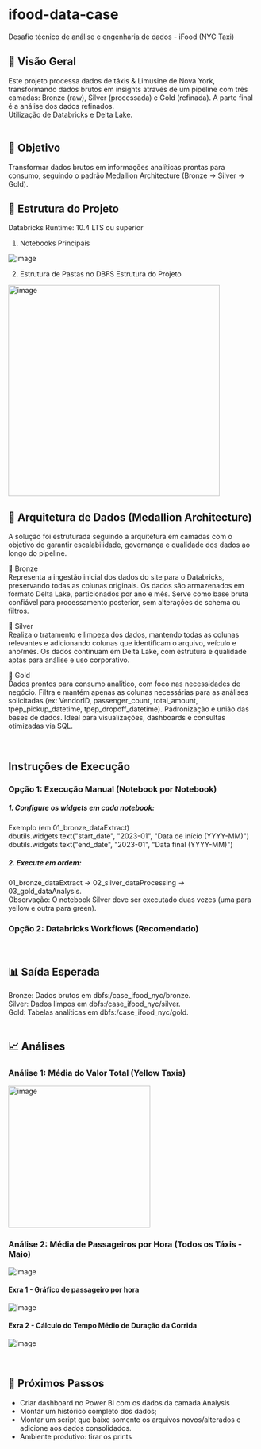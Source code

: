 # ifood-data-case
Desafio técnico de análise e engenharia de dados - iFood (NYC Taxi)
</br>
## 📌 Visão Geral
Este projeto processa dados de táxis & Limusine de Nova York, transformando dados brutos em insights através de um pipeline com três camadas: Bronze (raw), Silver (processada) e Gold (refinada). A parte final é a análise dos dados refinados.</br>
Utilização de Databricks e Delta Lake.</br>
</br>
## 🎯 Objetivo
Transformar dados brutos em informações analíticas prontas para consumo, seguindo o padrão Medallion Architecture (Bronze → Silver → Gold).
</br>
## 📂 Estrutura do Projeto

Databricks Runtime: 10.4 LTS ou superior

1. Notebooks Principais

![image](https://github.com/user-attachments/assets/d4211bee-973d-4840-9589-c7a6396d640f)

2. Estrutura de Pastas no DBFS
Estrutura do Projeto
<img width="426" alt="image" src="https://github.com/user-attachments/assets/ac10b6f7-0f48-4766-99cf-393bc9f0ef16" />
</br>

## 🧱 Arquitetura de Dados (Medallion Architecture)</br>
A solução foi estruturada seguindo a arquitetura em camadas com o objetivo de garantir escalabilidade, governança e qualidade dos dados ao longo do pipeline.</br>

🥉 Bronze</br>
Representa a ingestão inicial dos dados do site para o Databricks, preservando todas as colunas originais.
Os dados são armazenados em formato Delta Lake, particionados por ano e mês.
Serve como base bruta confiável para processamento posterior, sem alterações de schema ou filtros.

🥈 Silver</br>
Realiza o tratamento e limpeza dos dados, mantendo todas as colunas relevantes e adicionando colunas que identificam o arquivo, veículo e ano/mês.
Os dados continuam em Delta Lake, com estrutura e qualidade aptas para análise e uso corporativo.

🥇 Gold</br>
Dados prontos para consumo analítico, com foco nas necessidades de negócio.
Filtra e mantém apenas as colunas necessárias para as análises solicitadas (ex: VendorID, passenger_count, total_amount, tpep_pickup_datetime, tpep_dropoff_datetime).
Padronização e união das bases de dados.
Ideal para visualizações, dashboards e consultas otimizadas via SQL.


</br>

##  Instruções de Execução

### Opção 1: Execução Manual (Notebook por Notebook)
##### 1. Configure os widgets em cada notebook:
Exemplo (em 01_bronze_dataExtract) </br>
dbutils.widgets.text("start_date", "2023-01", "Data de início (YYYY-MM)") </br>
dbutils.widgets.text("end_date", "2023-01", "Data final (YYYY-MM)") </br>

##### 2. Execute em ordem:
01_bronze_dataExtract → 02_silver_dataProcessing → 03_gold_dataAnalysis. </br>
Observação: O notebook Silver deve ser executado duas vezes (uma para yellow e outra para green). </br>

### Opção 2: Databricks Workflows (Recomendado)
</br>

## 📊 Saída Esperada
Bronze: Dados brutos em dbfs:/case_ifood_nyc/bronze. </br>
Silver: Dados limpos em dbfs:/case_ifood_nyc/silver. </br>
Gold: Tabelas analíticas em dbfs:/case_ifood_nyc/gold. </br>
</br>

## 📈 Análises
### Análise 1: Média do Valor Total (Yellow Taxis)
<img width="286" alt="image" src="https://github.com/user-attachments/assets/c4f2f2f5-6e5e-46f0-98f6-4e4107d98ae0" />

### Análise 2: Média de Passageiros por Hora (Todos os Táxis - Maio)
![image](https://github.com/user-attachments/assets/8ee52ef5-cb33-4bb1-96f0-403c6ebbfc41)

#### Exra 1 - Gráfico de passageiro por hora
![image](https://github.com/user-attachments/assets/0883c86b-56a1-4fa0-b721-805a18109088)

#### Exra 2 - Cálculo do Tempo Médio de Duração da Corrida
![image](https://github.com/user-attachments/assets/4bb5c181-2453-4a51-91d3-d636d11f6818)

</br>

## 📌 Próximos Passos
- Criar dashboard no Power BI com os dados da camada Analysis
- Montar um histórico completo dos dados;
- Montar um script que baixe somente os arquivos novos/alterados e adicione aos dados consolidados.
- Ambiente produtivo: tirar os prints
